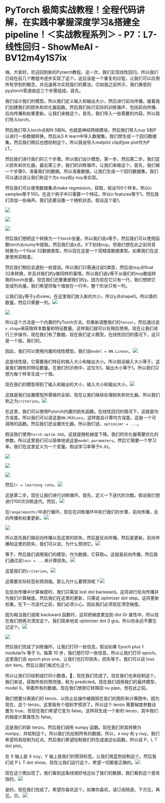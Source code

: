 # PyTorch 极简实战教程！全程代码讲解，在实践中掌握深度学习&搭建全pipeline！＜实战教程系列＞ - P7：L7- 线性回归 - ShowMeAI - BV12m4y1S7ix

嗨，大家好。欢迎回到新的Pytarch教程。这一次，我们实现线性回归。所以我们已经在前几个教程中逐步实现了这个。这应该是一个重复的过程，让我们可以应用所有学到的概念，并迅速再次实现我们的算法。😊如我之前所示，我们典型的pyytorch管道由这三个步骤组成。首先。

我们设计我们的模型。所以我们定义输入和输出大小，然后进行前向传播。接着我们创建我们的损失和优化器函数。然后我们执行实际的训练循环，包括前向传播、后向传播和权重更新。让我们来做这个。首先，我们导入一些需要的内容。所以我们导入torch。

然后我们导入torch点和N S和N。也就是神经网络模块。然后我们导入nuy S和P以进行一些数据转换。然后从S K learn中导入数据集。我们想生成一个回归数据集。然后我们稍后也想绘制这个。所以我说导入matplot clip的pie plot作为P LT。

然后我们进行我们的三个步骤。所以我们设计模型，第一步。然后第二步，我们定义损失和优化器。最后第三步，我们的训练循环。让我们来做这个。首先，我们做一个步骤0，准备我们的数据。所以准备数据。让我们生成一个回归数据集。我们可以通过说让我们称这个为x nuy和y nuy来实现。

然后我们可以使用数据集点make regression。获取，假设100个样本。所以n samples等于100。在这个例子中只需要一个特征。所以n features等于1。然后我们添加一些噪声。我们还要设置一个随机状态。假设这个是1。

![](img/ad2afccfb99dbe5b3a127586f9ddc4a3_1.png)

![](img/ad2afccfb99dbe5b3a127586f9ddc4a3_2.png)

![](img/ad2afccfb99dbe5b3a127586f9ddc4a3_3.png)

然后我们想把这个转换为一个torch张量。所以我们说x等于。然后我们可以使用函数torch从numy中提取。然后我们说x点。X下划线nuy。但我们想在此之前将其转换为一个float 32数据类型。所以现在这是一个双精度数据类型。如果我们在这里使用双精度。

然后我们稍后会遇到一些错误。所以我们只需通过说S类型，然后说nuy点float 32来转换，并且对我们的y做同样的事情。所以我们说y等于从我们的nuy数组转换的torch张量。现在我们还要重塑我们的y。因为现在它只有一行，我们想把它变成列向量。我们希望将每个值放在一行中，整个形状只有一列。

让我们说y等于y点view。在这里我们放入新的大小，所以y点shape0。所以值的数量。然后只需要一列。![](img/ad2afccfb99dbe5b3a127586f9ddc4a3_5.png)

![](img/ad2afccfb99dbe5b3a127586f9ddc4a3_6.png)

所以这个方法是一个内置的PyTorch方法，将重新调整我们的`tensor`。然后通过说`x.shape`来获取样本数量和特征数量。这样我们就可以在稍后使用。现在让我们进行三步操作。现在我们有了数据。现在我们定义模型。在线性回归的情况下，这只是一个层。我们的。

因此，我们可以使用内置的线性模型。我们说`model = NN.Linear`。![](img/ad2afccfb99dbe5b3a127586f9ddc4a3_8.png)

这是线性层，它需要我们特征的输入大小和输出大小。所以假设输入大小等于。这是我们拥有的特征数量。在我们的示例中，这仅为1。输出大小等于1。所以我们只想为每个样本生成一个值。

现在我们的模型得到了输入和输出的大小，输入大小和输出大小。![](img/ad2afccfb99dbe5b3a127586f9ddc4a3_10.png)

这就是我们设置模型所需做的全部。现在让我们继续处理损失和优化器。所以我们称之为`criterion`。![](img/ad2afccfb99dbe5b3a127586f9ddc4a3_12.png)

在这里，我们可以使用Pytorch内置的损失函数。在线性回归的情况下，这就是均方误差。所以我们可以说这是`NN.MSELoss`。这样就会计算均方误差。这是一个可调用的函数。然后我们还设置优化器。所以我们说，`optimizer = ...`。

假设我们使用`torch.optim.SGD`。这就是随机梯度下降。我们的优化器需要优化的参数。所以这里我们可以简单地说这是`model.parameters`。然后它需要一个学习率。我们在这里定义为一个变量。假设学习率等于`0.01`。

![](img/ad2afccfb99dbe5b3a127586f9ddc4a3_14.png)

![](img/ad2afccfb99dbe5b3a127586f9ddc4a3_15.png)

![](img/ad2afccfb99dbe5b3a127586f9ddc4a3_16.png)

然后`lr = learning rate`。![](img/ad2afccfb99dbe5b3a127586f9ddc4a3_18.png)

这是第二步。现在让我们进行训练循环。首先，定义一下迭代的次数。假设我们想进行100次训练迭代。然后，![](img/ad2afccfb99dbe5b3a127586f9ddc4a3_20.png)

在`range(epochs)`中进行循环。现在在训练循环中执行我们的步骤，前向传播，反向传播和权重更新。![](img/ad2afccfb99dbe5b3a127586f9ddc4a3_22.png)

![](img/ad2afccfb99dbe5b3a127586f9ddc4a3_23.png)

所以首先我们做前向传播以及这里的损失。然后是反向传播。然后是更新。前向传播和这里的损失，我们可以说，为什么预测它。![](img/ad2afccfb99dbe5b3a127586f9ddc4a3_25.png)

等于，然后我们调用我们的模型。作为数据，它获取`x`。这就是前向传播。然后我们通过说`loss = ...`来计算损失。![](img/ad2afccfb99dbe5b3a127586f9ddc4a3_27.png)

这是我们的`criterion`。![](img/ad2afccfb99dbe5b3a127586f9ddc4a3_29.png)

这需要实际标签和预测值。那么为什么要预测呢？![](img/ad2afccfb99dbe5b3a127586f9ddc4a3_31.png)

在反向传播中计算梯度时，我们只需说 lost dot backward。这将进行反向传播并为我们计算梯度。然后我们在这里的更新，只需说 optimizer dot step。这将更新权重。在下一次迭代之前，我们必须小心，因此我们必须现在清空梯度。

因为每当我们调用 backward 函数时，这将把梯度累加到 dot Gr 属性中。所以现在我们想再次清空这个。我们简单地说 optimizer dot 0 gra。所以你永远不要忘记这个。![](img/ad2afccfb99dbe5b3a127586f9ddc4a3_33.png)

![](img/ad2afccfb99dbe5b3a127586f9ddc4a3_34.png)

然后我们完成了训练循环。让我们打印一些信息。假设如果 Epoch plus 1 modular1s 等于 0。每第 10 步，我们想打印一些信息。所以让我们打印 epoch。这里我们说 epoch plus one。让我们也打印损失，损失等于。我们可以说 loss dot item。然后让我们格式化这个。

所以让我们只绘制或打印小数值。🤢，现在我们完成了。现在我们也来绘制这个。我们来说，获取所有的预测值，称为 predicted。现在我们调用我们的最终模型，model X。带着所有的数据。现在我们想把它转换回 nu pipe，但在此之前。

我们想要分离我们的 tenzo，以防止此操作被跟踪在我们的图形和计算图中。因为现在，这个 tenzo。这里我有个错别字预测了。所以这个 tenzo 需要梯度参数设置为 true。但现在我们希望它变为 false。这样将生成一个新的 tenzo，其中我们的梯度计算属性为 false。

这是我们的新 tenzo。然后我们调用 numpy 函数。现在我们将其转换为 numpy，并绘制这个。所以我们先绘制所有的数据。所以，x nuy 和 y nuy。我们希望将其绘制为红点。然后我们希望绘制我们的生成或近似函数。所以说 P，L T dot plot。

在 X 轴上是 X nuy，Y 轴上是我们的预测标签。让我们用蓝色绘制这个。然后我们说 P L T dot show。现在让我们运行这个，希望一切都是正确的。![](img/ad2afccfb99dbe5b3a127586f9ddc4a3_36.png)

现在这个图出现了。我们看到这条线很好地近似了我们的数据，我们看到这个是有效的。![](img/ad2afccfb99dbe5b3a127586f9ddc4a3_38.png)

是的，现在我们完成了。希望你喜欢这个。如果你喜欢，请订阅频道，下次见，再见。😊。![](img/ad2afccfb99dbe5b3a127586f9ddc4a3_40.png)
